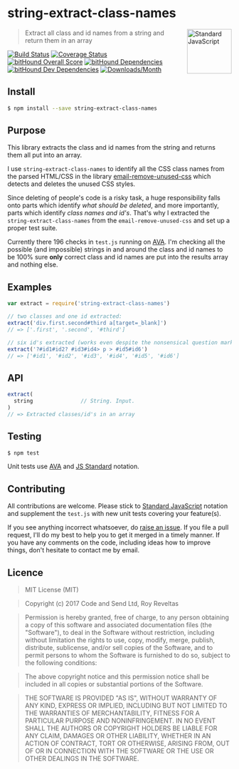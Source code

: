 # string-extract-class-names

<a href="https://github.com/feross/standard" style="float: right; padding: 0 0 20px 20px;"><img src="https://cdn.rawgit.com/feross/standard/master/sticker.svg" alt="Standard JavaScript" width="100" align="right"></a>

> Extract all class and id names from a string and return them in an array

[![Build Status][travis-img]][travis-url]
[![Coverage Status][cov-img]][cov-url]
[![bitHound Overall Score][overall-img]][overall-url]
[![bitHound Dependencies][deps-img]][deps-url]
[![bitHound Dev Dependencies][dev-img]][dev-url]
[![Downloads/Month][downloads-img]][downloads-url]

## Install

```sh
$ npm install --save string-extract-class-names
```

## Purpose

This library extracts the class and id names from the string and returns them all put into an array.

I use `string-extract-class-names` to identify all the CSS class names from the parsed HTML/CSS in the library [email-remove-unused-css](https://github.com/code-and-send/email-remove-unused-css) which detects and deletes the unused CSS styles.

Since deleting of people's code is a risky task, a huge responsibility falls onto parts which identify _what should be deleted_, and more importantly, parts which identify _class names and id's_. That's why I extracted the `string-extract-class-names` from the `email-remove-unused-css` and set up a proper test suite.

Currently there 196 checks in `test.js` running on [AVA](https://github.com/avajs/ava). I'm checking all the possible (and impossible) strings in and around the class and id names to be 100% sure **only** correct class and id names are put into the results array and nothing else.

## Examples

```js
var extract = require('string-extract-class-names')

// two classes and one id extracted:
extract('div.first.second#third a[target=_blank]')
// => ['.first', '.second', '#third']

// six id's extracted (works even despite the nonsensical question mark characters):
extract('?#id1#id2? #id3#id4> p > #id5#id6')
// => ['#id1', '#id2', '#id3', '#id4', '#id5', '#id6']
```

## API

```js
extract(
  string               // String. Input.
)
// => Extracted classes/id's in an array
```

## Testing

```bash
$ npm test
```

Unit tests use [AVA](https://github.com/avajs/ava) and [JS Standard](https://github.com/feross/standard) notation.

## Contributing

All contributions are welcome. Please stick to [Standard JavaScript](https://github.com/feross/standard) notation and supplement the `test.js` with new unit tests covering your feature(s).

If you see anything incorrect whatsoever, do [raise an issue](https://github.com/code-and-send/string-extract-class-names/issues). If you file a pull request, I'll do my best to help you to get it merged in a timely manner. If you have any comments on the code, including ideas how to improve things, don't hesitate to contact me by email.

## Licence

> MIT License (MIT)

> Copyright (c) 2017 Code and Send Ltd, Roy Reveltas

> Permission is hereby granted, free of charge, to any person obtaining a copy
of this software and associated documentation files (the "Software"), to deal
in the Software without restriction, including without limitation the rights
to use, copy, modify, merge, publish, distribute, sublicense, and/or sell
copies of the Software, and to permit persons to whom the Software is
furnished to do so, subject to the following conditions:

> The above copyright notice and this permission notice shall be included in all
copies or substantial portions of the Software.

> THE SOFTWARE IS PROVIDED "AS IS", WITHOUT WARRANTY OF ANY KIND, EXPRESS OR
IMPLIED, INCLUDING BUT NOT LIMITED TO THE WARRANTIES OF MERCHANTABILITY,
FITNESS FOR A PARTICULAR PURPOSE AND NONINFRINGEMENT. IN NO EVENT SHALL THE
AUTHORS OR COPYRIGHT HOLDERS BE LIABLE FOR ANY CLAIM, DAMAGES OR OTHER
LIABILITY, WHETHER IN AN ACTION OF CONTRACT, TORT OR OTHERWISE, ARISING FROM,
OUT OF OR IN CONNECTION WITH THE SOFTWARE OR THE USE OR OTHER DEALINGS IN THE
SOFTWARE.

[travis-img]: https://travis-ci.org/code-and-send/string-extract-class-names.svg?branch=master
[travis-url]: https://travis-ci.org/code-and-send/string-extract-class-names

[cov-img]: https://coveralls.io/repos/github/code-and-send/string-extract-class-names/badge.svg?branch=master
[cov-url]: https://coveralls.io/github/code-and-send/string-extract-class-names?branch=master

[overall-img]: https://www.bithound.io/github/code-and-send/string-extract-class-names/badges/score.svg
[overall-url]: https://www.bithound.io/github/code-and-send/string-extract-class-names

[deps-img]: https://www.bithound.io/github/code-and-send/string-extract-class-names/badges/dependencies.svg
[deps-url]: https://www.bithound.io/github/code-and-send/string-extract-class-names/master/dependencies/npm

[dev-img]: https://www.bithound.io/github/code-and-send/string-extract-class-names/badges/devDependencies.svg
[dev-url]: https://www.bithound.io/github/code-and-send/string-extract-class-names/master/dependencies/npm

[downloads-img]: https://img.shields.io/npm/dm/string-extract-class-names.svg
[downloads-url]: https://www.npmjs.com/package/string-extract-class-names
